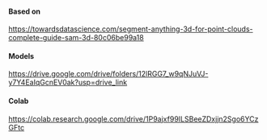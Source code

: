 #### Based on
https://towardsdatascience.com/segment-anything-3d-for-point-clouds-complete-guide-sam-3d-80c06be99a18

#### Models
https://drive.google.com/drive/folders/12lRGG7_w9qNJuVJ-y7Y4EaIqGcnEV0ak?usp=drive_link

#### Colab
https://colab.research.google.com/drive/1P9ajxf99ILSBeeZDxjjn2Sgo6YCzGFtc